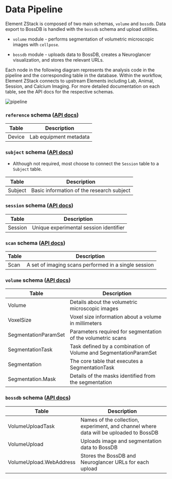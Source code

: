 # Data Pipeline

Element ZStack is composed of two main schemas, `volume` and `bossdb`. Data 
export to BossDB is handled with the `bossdb` schema and upload utilities.

- `volume` module - performs segmentation of volumetric microscopic images with 
`cellpose`.

- `bossdb` module - uploads data to BossDB, creates a Neuroglancer visualization, and 
stores the relevant URLs.

Each node in the following diagram represents the analysis code in the pipeline and the
corresponding table in the database.  Within the workflow, Element ZStack
connects to upstream Elements including Lab, Animal, Session, and Calcium Imaging. For 
more detailed documentation on each table, see the API docs for the respective schemas.

![pipeline](https://raw.githubusercontent.com/datajoint/element-zstack/main/images/pipeline.svg)

### `reference` schema ([API docs](https://datajoint.com/docs/elements/element-zstack/latest/api/workflow_zstack/reference))

| Table | Description |
| --- | --- |
| Device | Lab equipment metadata |

### `subject` schema ([API docs](https://datajoint.com/docs/elements/element-animal/latest/api/element_animal/subject))

- Although not required, most choose to connect the `Session` table to a `Subject` table.

| Table | Description |
| --- | --- |
| Subject | Basic information of the research subject |

### `session` schema ([API docs](https://datajoint.com/docs/elements/element-session/latest/api/element_session/session_with_datetime))

| Table | Description |
| --- | --- |
| Session | Unique experimental session identifier |

### `scan` schema ([API docs](https://datajoint.com/docs/elements/element-calcium-imaging/latest/api/element_calcium_imaging/scan))

| Table | Description |
| --- | --- |
| Scan | A set of imaging scans performed in a single session |

### `volume` schema ([API docs](https://datajoint.com/docs/elements/element-zstack/latest/api/element_zstack/volume))

| Table | Description |
| --- | --- |
| Volume | Details about the volumetric microscopic images |
| VoxelSize | Voxel size information about a volume in millimeters |
| SegmentationParamSet | Parameters required for segmentation of the volumetric scans |
| SegmentationTask | Task defined by a combination of Volume and SegmentationParamSet |
| Segmentation | The core table that executes a SegmentationTask |
| Segmentation.Mask | Details of the masks identified from the segmentation |

### `bossdb` schema ([API docs](https://datajoint.com/docs/elements/element-zstack/latest/api/element_zstack/bossdb))

| Table | Description |
| --- | --- |
| VolumeUploadTask | Names of the collection, experiment, and channel where data will be uploaded to BossDB |
| VolumeUpload | Uploads image and segmentation data to BossDB |
| VolumeUpload.WebAddress | Stores the BossDB and Neuroglancer URLs for each upload |
